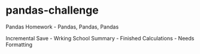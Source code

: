 # pandas-challenge
Pandas Homework - Pandas, Pandas, Pandas


Incremental Save -  Wrking School Summary  - Finished Calculations - Needs Formatting


